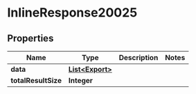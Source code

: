
# InlineResponse20025

## Properties
Name | Type | Description | Notes
------------ | ------------- | ------------- | -------------
**data** | [**List&lt;Export&gt;**](Export.md) |  | 
**totalResultSize** | **Integer** |  | 



